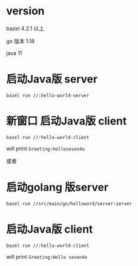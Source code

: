 # version 
bazel  4.2.1 以上

go 版本 1.18

java  11


# 启动Java版 server

`bazel run //:hello-world-server`



# 新窗口 启动Java版 client

`bazel run //:hello-world-client `

will print `Greeting:helloseven4x`

或者

# 启动golang 版server 

`bazel run //src/main/go/helloword/server:server` 

# 启动Java版 client 

`bazel run //:hello-world-client `

will print `Greeting:Hello seven4x`
